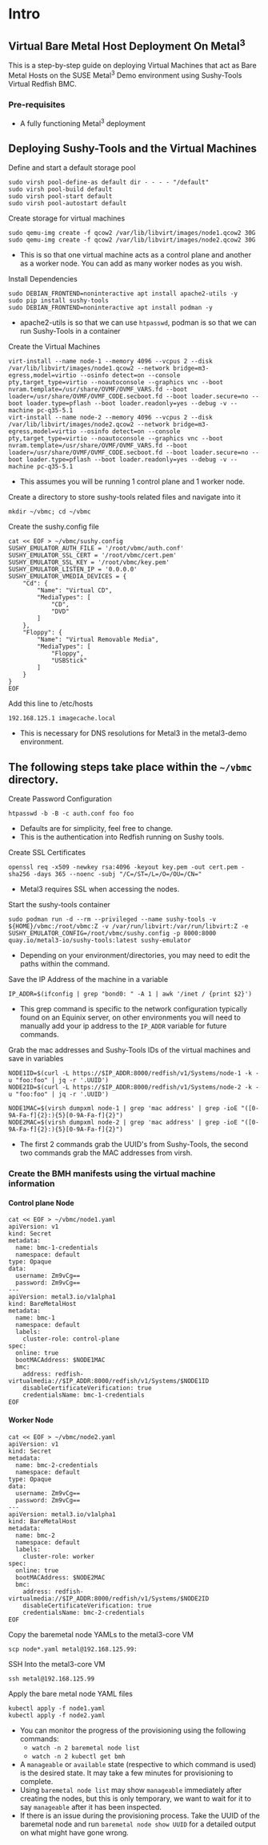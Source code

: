 # Intro

## Virtual Bare Metal Host Deployment On Metal<sup>3</sup>

This is a step-by-step guide on deploying Virtual Machines that act as Bare Metal Hosts
on the SUSE Metal<sup>3</sup> Demo environment using Sushy-Tools Virtual Redfish BMC.

### Pre-requisites

- A fully functioning Metal<sup>3</sup> deployment

## Deploying Sushy-Tools and the Virtual Machines

Define and start a default storage pool

```shell
sudo virsh pool-define-as default dir - - - - "/default"
sudo virsh pool-build default
sudo virsh pool-start default
sudo virsh pool-autostart default
```

Create storage for virtual machines

```shell
sudo qemu-img create -f qcow2 /var/lib/libvirt/images/node1.qcow2 30G
sudo qemu-img create -f qcow2 /var/lib/libvirt/images/node2.qcow2 30G
```

- This is so that one virtual machine acts as a control plane and another as a worker node.
  You can add as many worker nodes as you wish.

Install Dependencies

```shell
sudo DEBIAN_FRONTEND=noninteractive apt install apache2-utils -y
sudo pip install sushy-tools
sudo DEBIAN_FRONTEND=noninteractive apt install podman -y
```

- apache2-utils is so that we can use `htpasswd`, podman is so that we can run Sushy-Tools in a container

Create the Virtual Machines

```shell
virt-install --name node-1 --memory 4096 --vcpus 2 --disk /var/lib/libvirt/images/node1.qcow2 --network bridge=m3-egress,model=virtio --osinfo detect=on --console pty,target_type=virtio --noautoconsole --graphics vnc --boot nvram.template=/usr/share/OVMF/OVMF_VARS.fd --boot loader=/usr/share/OVMF/OVMF_CODE.secboot.fd --boot loader.secure=no --boot loader.type=pflash --boot loader.readonly=yes --debug -v --machine pc-q35-5.1
virt-install --name node-2 --memory 4096 --vcpus 2 --disk /var/lib/libvirt/images/node2.qcow2 --network bridge=m3-egress,model=virtio --osinfo detect=on --console pty,target_type=virtio --noautoconsole --graphics vnc --boot nvram.template=/usr/share/OVMF/OVMF_VARS.fd --boot loader=/usr/share/OVMF/OVMF_CODE.secboot.fd --boot loader.secure=no --boot loader.type=pflash --boot loader.readonly=yes --debug -v --machine pc-q35-5.1
```

- This assumes you will be running 1 control plane and 1 worker node.

Create a directory to store sushy-tools related files and navigate into it

```shell
mkdir ~/vbmc; cd ~/vbmc
```

Create the sushy.config file

```shell
cat << EOF > ~/vbmc/sushy.config
SUSHY_EMULATOR_AUTH_FILE = '/root/vbmc/auth.conf'
SUSHY_EMULATOR_SSL_CERT = '/root/vbmc/cert.pem'
SUSHY_EMULATOR_SSL_KEY = '/root/vbmc/key.pem'
SUSHY_EMULATOR_LISTEN_IP = '0.0.0.0'
SUSHY_EMULATOR_VMEDIA_DEVICES = {
    "Cd": {
        "Name": "Virtual CD",
        "MediaTypes": [
            "CD",
            "DVD"
        ]
    },
    "Floppy": {
        "Name": "Virtual Removable Media",
        "MediaTypes": [
            "Floppy",
            "USBStick"
        ]
    }
}
EOF
```

Add this line to /etc/hosts

```text
192.168.125.1 imagecache.local
```

- This is necessary for DNS resolutions for Metal3 in the metal3-demo environment.

## The following steps take place within the `~/vbmc` directory.

Create Password Configuration

```shell
htpasswd -b -B -c auth.conf foo foo
```

- Defaults are for simplicity, feel free to change.
- This is the authentication into Redfish running on Sushy tools.

Create SSL Certificates

```shell
openssl req -x509 -newkey rsa:4096 -keyout key.pem -out cert.pem -sha256 -days 365 --noenc -subj "/C=/ST=/L=/O=/OU=/CN="
```

- Metal3 requires SSL when accessing the nodes.

Start the sushy-tools container

```shell
sudo podman run -d --rm --privileged --name sushy-tools -v ${HOME}/vbmc:/root/vbmc:Z -v /var/run/libvirt:/var/run/libvirt:Z -e SUSHY_EMULATOR_CONFIG=/root/vbmc/sushy.config -p 8000:8000 quay.io/metal3-io/sushy-tools:latest sushy-emulator
```

- Depending on your environment/directories, you may need to edit the paths within the command.

Save the IP Address of the machine in a variable

```shell
IP_ADDR=$(ifconfig | grep "bond0: " -A 1 | awk '/inet / {print $2}')
```

- This grep command is specific to the network configuration typically found on an Equinix server,
  on other environments you will need to manually add your ip address to the `IP_ADDR` variable for future commands.

Grab the mac addresses and Sushy-Tools IDs of the virtual machines and save in variables

```shell
NODE1ID=$(curl -L https://$IP_ADDR:8000/redfish/v1/Systems/node-1 -k -u "foo:foo" | jq -r '.UUID')
NODE2ID=$(curl -L https://$IP_ADDR:8000/redfish/v1/Systems/node-2 -k -u "foo:foo" | jq -r '.UUID')

NODE1MAC=$(virsh dumpxml node-1 | grep 'mac address' | grep -ioE "([0-9A-Fa-f]{2}:){5}[0-9A-Fa-f]{2}")
NODE2MAC=$(virsh dumpxml node-2 | grep 'mac address' | grep -ioE "([0-9A-Fa-f]{2}:){5}[0-9A-Fa-f]{2}")
```

- The first 2 commands grab the UUID's from Sushy-Tools, the second two commands grab the MAC addresses from virsh.

### Create the BMH manifests using the virtual machine information

#### Control plane Node

```shell
cat << EOF > ~/vbmc/node1.yaml
apiVersion: v1
kind: Secret
metadata:
  name: bmc-1-credentials
  namespace: default
type: Opaque
data:
  username: Zm9vCg==
  password: Zm9vCg==
---
apiVersion: metal3.io/v1alpha1
kind: BareMetalHost
metadata:
  name: bmc-1
  namespace: default
  labels:
    cluster-role: control-plane
spec:
  online: true
  bootMACAddress: $NODE1MAC
  bmc:
    address: redfish-virtualmedia://$IP_ADDR:8000/redfish/v1/Systems/$NODE1ID
    disableCertificateVerification: true
    credentialsName: bmc-1-credentials
EOF
```

#### Worker Node

```shell
cat << EOF > ~/vbmc/node2.yaml
apiVersion: v1
kind: Secret
metadata:
  name: bmc-2-credentials
  namespace: default
type: Opaque
data:
  username: Zm9vCg==
  password: Zm9vCg==
---
apiVersion: metal3.io/v1alpha1
kind: BareMetalHost
metadata:
  name: bmc-2
  namespace: default
  labels:
    cluster-role: worker
spec:
  online: true
  bootMACAddress: $NODE2MAC
  bmc:
    address: redfish-virtualmedia://$IP_ADDR:8000/redfish/v1/Systems/$NODE2ID
    disableCertificateVerification: true
    credentialsName: bmc-2-credentials
EOF
```

Copy the baremetal node YAMLs to the metal3-core VM

```shell
scp node*.yaml metal@192.168.125.99:
```

SSH Into the metal3-core VM

```shell
ssh metal@192.168.125.99
```

Apply the bare metal node YAML files

```shell
kubectl apply -f node1.yaml
kubectl apply -f node2.yaml
```

- You can monitor the progress of the provisioning using the following commands:
    - `watch -n 2 baremetal node list`
    - `watch -n 2 kubectl get bmh`
- A `manageable` or `available` state (respective to which command is used) is the desired state.
  It may take a few minutes for provisioning to complete.
- Using `baremetal node list` may show `manageable` immediately after creating the nodes,
  but this is only temporary, we want to wait for it to say `manageable` after it has been inspected.
- If there is an issue during the provisioning process. Take the UUID of the baremetal node
  and run `baremetal node show UUID` for a detailed output on what might have gone wrong.  
